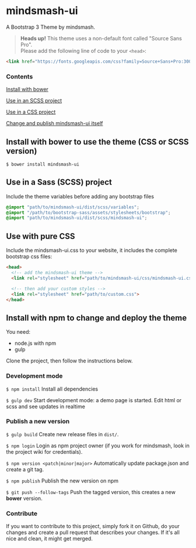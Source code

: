 # mindsmash-ui
A Bootstrap 3 Theme by mindsmash.

 > **Heads up!** This theme uses a non-default font called "Source Sans Pro".<br>
 > Please add the following line of code to your `<head>`:
 ```html
<link href="https://fonts.googleapis.com/css?family=Source+Sans+Pro:300,400,600,400italic" rel="stylesheet">
 ```

### Contents
[Install with bower](#install-with-bower-to-use-the-theme-css-or-scss-version)

[Use in an SCSS project](#use-in-a-sass-scss-project)

[Use in a CSS project](#use-with-pure-css)

[Change and publish mindsmash-ui itself](#install-with-npm-to-change-and-deploy-the-theme)

## Install with bower to use the theme (CSS or SCSS version)
```shell
$ bower install mindsmash-ui
```

## Use in a Sass (SCSS) project
Include the theme variables before adding any bootstrap files

```SCSS
@import "path/to/mindsmash-ui/dist/scss/variables";
@import "/path/to/bootstrap-sass/assets/stylesheets/bootstrap";
@import "path/to/mindsmash-ui/dist/scss/mindsmash-ui";
```

## Use with pure CSS
Include the mindsmash-ui.css to your website, it includes
the complete bootstrap css files:

```html
<head>
  <!-- add the mindsmash-ui theme -->
  <link rel="stylesheet" href="path/to/mindsmash-ui/css/mindsmash-ui.css">

  <!-- then add your custom styles -->
  <link rel="stylesheet" href="path/to/custom.css">
</head>
```

## Install with npm to change and deploy the theme
You need:
- node.js with npm
- gulp

Clone the project, then follow the instructions below.

### Development mode
`$ npm install` Install all dependencies

`$ gulp dev` Start development mode: a demo page is started. Edit html or scss and see updates in realtime

### Publish a new version
`$ gulp build` Create new release files in `dist/`.

`$ npm login` Login as npm project owner (if you work for mindsmash, look in the project wiki for credentials).

`$ npm version <patch|minor|major>` Automatically update package.json and create a git tag.

`$ npm publish` Publish the new version on npm

`$ git push --follow-tags` Push the tagged version, this creates a new **bower** version.

### Contribute
If you want to contribute to this project, simply fork it on Github, do your changes and create a pull request that
describes your changes. If it's all nice and clean, it might get merged.


